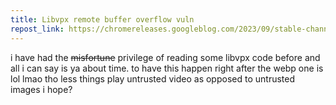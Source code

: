 ```yaml
---
title: Libvpx remote buffer overflow vuln
repost_link: https://chromereleases.googleblog.com/2023/09/stable-channel-update-for-desktop_27.html
---
```


i have had the ~~misfortune~~ privilege of reading some libvpx code before and all i can say is ya about time. to have this happen right after the webp one is lol lmao tho less things play untrusted video as opposed to untrusted images i hope?
